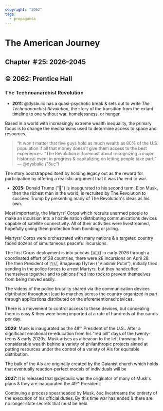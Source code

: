 ```yaml
---
copyright: "2062"
tags:
  - propaganda
---
```

# The American Journey
## Chapter ＃25꞉ 2026–2045
## ©️ 2062: Prentice Hall


### The Technoanarchist Revolution

* **2011:** @dysbulic has a quasi-psychotic break & sets out to write _The Technoanarchist Revolution_, the story of the transition from the extant timeline to one without war, homelessness, or hunger.

Based in a world with increasingly extreme wealth inequality, the primary focus is to change the mechanisms used to determine access to space and resources.

> “It won't matter that five guys hold as much wealth as 80% of the U.S. population if all that money doesn't give them access to the best experiences.
> “The Revolution is foremost about recognizing a *major* historical event in progress & capitalizing on letting people take part.”
> 								― @dysbulic *("δυς")*

The story bootstrapped itself by holding legacy out as the reward for participation by offering a realistic argument that it was *the* end to war.

* **2025:** Donald Trump ("🥭") is inaugurated to his second term. Elon Musk, then the richest man in the world, is recruited by The Revolution to succeed Trump by presenting many of The Revolution's ideas as his own.

Most importantly, the Martyrs' Corps which recruits unarmed people to make an incursion into a hostile nation distributing communications devices capable of satellite connectivity. All of their activities were livestreamed, hopefully giving them protection from bombing or jailing.

Martyrs' Corps were orchestrated with many nations & a targeted country faced dozens of simultaneous peaceful incursions.

The first Corps deployment is into россия (🇷🇺) in early 2026 through a coordinated effort of 28 countries, there were 28 incursions on April 28. The then President of 🇷🇺, Владимир Путин ("Vladimir Putin"), initially tried sending in the police forces to arrest Martyrs, but they handcuffed themselves together and to pinions fired into rock to prevent themselves from being moved easily.

The videos of the police brutality shared via the communication devices distributed throughout lead to marches across the country organized in part through applications distributed on the aforementioned devices.

There is a movement to control access to these devices, but concealing them is easy & they were being imported at a rate of hundreds of thousands per day.

**2029:** Musk is inaugurated as the 48ᵗʰ President of the U.S.. After a significant emotional re-education from his “red pill” days of the twenty-teens & early 2020s, Musk arises as a beacon to the left throwing his considerable wealth behind a variety of philanthropic projects aimed at putting resources under the control of a variety of AIs for equitable distribution.

The bulk of the AIs are originally created by the Gaianist church which holds that eventually reaction-perfect models of individuals will be 

**2037:** It is released that @dysbulic was the originator of many of Musk's plans & they are inaugurated the 49ᵗʰ President.

Continuing a process spearheaded by Musk, δυς livestreams the entirety of the execution of his official duties. By this time war has ended & there are no longer state secrets that must be held.